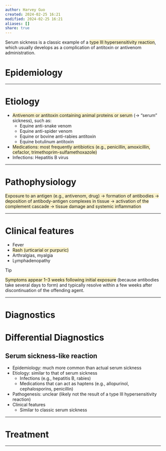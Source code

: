 ```yaml
---
author: Harvey Guo
created: 2024-02-25 16:21
modified: 2024-02-25 16:21
aliases: []
share: true
---
```


Serum sickness is a classic example of a <span style="background:rgba(240, 200, 0, 0.2)">type III hypersensitivity reaction</span>, which usually develops as a complication of antitoxin or antivenom administration.
# Epidemiology


---
# Etiology
- <span style="background:rgba(240, 200, 0, 0.2)">Antivenom or antitoxin containing animal proteins or serum</span> (→ “serum” sickness), such as:
	- Equine anti-snake venom
	- Equine anti-spider venom
	- Equine or bovine anti-rabies antitoxin
	- Equine botulinum antitoxin
- <span style="background:rgba(240, 200, 0, 0.2)">Medications: most frequently antibiotics (e.g., penicillin, amoxicillin, cefaclor, trimethoprim-sulfamethoxazole) </span>
- Infections: Hepatitis B virus

---
# Pathophysiology
<span style="background:rgba(240, 200, 0, 0.2)">Exposure to an antigen (e.g., antivenom, drug) → formation of antibodies → deposition of antibody-antigen complexes in tissue → activation of the complement cascade → tissue damage and systemic inflammation</span>

---
# Clinical features
- Fever
- <span style="background:rgba(240, 200, 0, 0.2)">Rash (urticarial or purpuric)</span>
- Arthralgias, myalgia
- Lymphadenopathy
>[!tip] 
><span style="background:rgba(240, 200, 0, 0.2)">Symptoms appear 1–3 weeks following initial exposure</span> (because antibodies take several days to form) and typically resolve within a few weeks after discontinuation of the offending agent.

---
# Diagnostics
# Differential Diagnostics
## Serum sickness-like reaction
- Epidemiology: much more common than actual serum sickness
- Etiology: similar to that of serum sickness
	- Infections (e.g., hepatitis B, rabies)
	- Medications that can act as haptens (e.g., allopurinol, cephalosporins, penicillin)
- Pathogenesis: unclear (likely not the result of a type III hypersensitivity reaction)
- Clinical features
	- Similar to classic serum sickness

---
# Treatment


---
